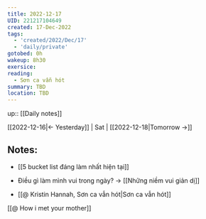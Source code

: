 ```yaml
---
title: 2022-12-17
UID: 221217104649
created: 17-Dec-2022
tags:
  - 'created/2022/Dec/17'
  - 'daily/private'
gotobed: 0h
wakeup: 8h30
exersice:
reading:
  - Sơn ca vẫn hót
summary: TBD
location: TBD
---
```

up:: [[Daily notes]]

[[2022-12-16|<- Yesterday]] | Sat | [[2022-12-18|Tomorrow ->]]

## Notes:
- [[5 bucket list đáng làm nhất hiện tại]]
- Điều gì làm mình vui trong ngày? -> [[Những niềm vui giản dị]]

- [[@ Kristin Hannah, Sơn ca vẫn hót|Sơn ca vẫn hót]]

[[@ How i met your mother]]
